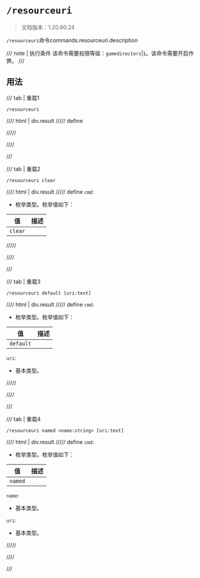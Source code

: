 # `/resourceuri`

> 文档版本：1.20.80.24

`/resourceuri`命令commands.resourceuri.description

/// note | 执行条件
该命令需要权限等级：`gamedirectors`|`1`。该命令需要开启作弊。
///

## 用法

/// tab | 重载1
```mcfunction
/resourceuri
```

//// html | div.result
///// define

/////

////

///

/// tab | 重载2
```mcfunction
/resourceuri clear
```

//// html | div.result
///// define
`cmd`: <!-- md:samp ResourceActionClear -->

- 枚举类型。枚举值如下：

|值|描述|
|---|---|
|`clear`||



/////

////

///

/// tab | 重载3
```mcfunction
/resourceuri default [uri:text]
```

//// html | div.result
///// define
`cmd`: <!-- md:samp ResourceActionDefault -->

- 枚举类型。枚举值如下：

|值|描述|
|---|---|
|`default`||


`uri`: <!-- md:samp text -->

- 基本类型。


/////

////

///

/// tab | 重载4
```mcfunction
/resourceuri named <name:string> [uri:text]
```

//// html | div.result
///// define
`cmd`: <!-- md:samp ResourceActionNamed -->

- 枚举类型。枚举值如下：

|值|描述|
|---|---|
|`named`||


`name`: <!-- md:samp string -->

- 基本类型。

`uri`: <!-- md:samp text -->

- 基本类型。


/////

////

///
